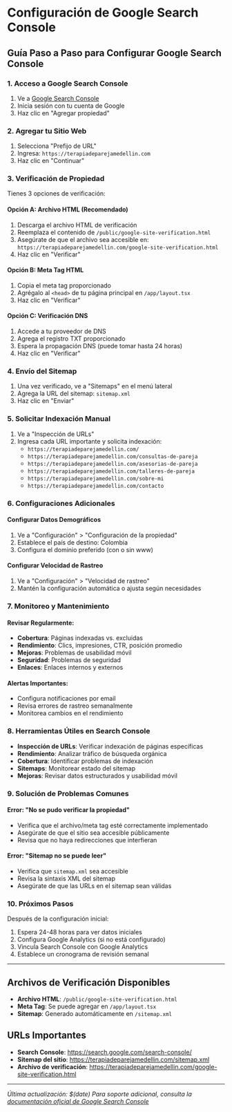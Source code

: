# Configuración de Google Search Console

## Guía Paso a Paso para Configurar Google Search Console

### 1. Acceso a Google Search Console

1. Ve a [Google Search Console](https://search.google.com/search-console/)
2. Inicia sesión con tu cuenta de Google
3. Haz clic en "Agregar propiedad"

### 2. Agregar tu Sitio Web

1. Selecciona "Prefijo de URL"
2. Ingresa: `https://terapiadeparejamedellin.com`
3. Haz clic en "Continuar"

### 3. Verificación de Propiedad

Tienes 3 opciones de verificación:

#### Opción A: Archivo HTML (Recomendado)
1. Descarga el archivo HTML de verificación
2. Reemplaza el contenido de `/public/google-site-verification.html`
3. Asegúrate de que el archivo sea accesible en: `https://terapiadeparejamedellin.com/google-site-verification.html`
4. Haz clic en "Verificar"

#### Opción B: Meta Tag HTML
1. Copia el meta tag proporcionado
2. Agrégalo al `<head>` de tu página principal en `/app/layout.tsx`
3. Haz clic en "Verificar"

#### Opción C: Verificación DNS
1. Accede a tu proveedor de DNS
2. Agrega el registro TXT proporcionado
3. Espera la propagación DNS (puede tomar hasta 24 horas)
4. Haz clic en "Verificar"

### 4. Envío del Sitemap

1. Una vez verificado, ve a "Sitemaps" en el menú lateral
2. Agrega la URL del sitemap: `sitemap.xml`
3. Haz clic en "Enviar"

### 5. Solicitar Indexación Manual

1. Ve a "Inspección de URLs"
2. Ingresa cada URL importante y solicita indexación:
   - `https://terapiadeparejamedellin.com/`
   - `https://terapiadeparejamedellin.com/consultas-de-pareja`
   - `https://terapiadeparejamedellin.com/asesorias-de-pareja`
   - `https://terapiadeparejamedellin.com/talleres-de-pareja`
   - `https://terapiadeparejamedellin.com/sobre-mi`
   - `https://terapiadeparejamedellin.com/contacto`

### 6. Configuraciones Adicionales

#### Configurar Datos Demográficos
1. Ve a "Configuración" > "Configuración de la propiedad"
2. Establece el país de destino: Colombia
3. Configura el dominio preferido (con o sin www)

#### Configurar Velocidad de Rastreo
1. Ve a "Configuración" > "Velocidad de rastreo"
2. Mantén la configuración automática o ajusta según necesidades

### 7. Monitoreo y Mantenimiento

#### Revisar Regularmente:
- **Cobertura**: Páginas indexadas vs. excluidas
- **Rendimiento**: Clics, impresiones, CTR, posición promedio
- **Mejoras**: Problemas de usabilidad móvil
- **Seguridad**: Problemas de seguridad
- **Enlaces**: Enlaces internos y externos

#### Alertas Importantes:
- Configura notificaciones por email
- Revisa errores de rastreo semanalmente
- Monitorea cambios en el rendimiento

### 8. Herramientas Útiles en Search Console

- **Inspección de URLs**: Verificar indexación de páginas específicas
- **Rendimiento**: Analizar tráfico de búsqueda orgánica
- **Cobertura**: Identificar problemas de indexación
- **Sitemaps**: Monitorear estado del sitemap
- **Mejoras**: Revisar datos estructurados y usabilidad móvil

### 9. Solución de Problemas Comunes

#### Error: "No se pudo verificar la propiedad"
- Verifica que el archivo/meta tag esté correctamente implementado
- Asegúrate de que el sitio sea accesible públicamente
- Revisa que no haya redirecciones que interfieran

#### Error: "Sitemap no se puede leer"
- Verifica que `sitemap.xml` sea accesible
- Revisa la sintaxis XML del sitemap
- Asegúrate de que las URLs en el sitemap sean válidas

### 10. Próximos Pasos

Después de la configuración inicial:
1. Espera 24-48 horas para ver datos iniciales
2. Configura Google Analytics (si no está configurado)
3. Vincula Search Console con Google Analytics
4. Establece un cronograma de revisión semanal

---

## Archivos de Verificación Disponibles

- **Archivo HTML**: `/public/google-site-verification.html`
- **Meta Tag**: Se puede agregar en `/app/layout.tsx`
- **Sitemap**: Generado automáticamente en `/sitemap.xml`

## URLs Importantes

- **Search Console**: https://search.google.com/search-console/
- **Sitemap del sitio**: https://terapiadeparejamedellin.com/sitemap.xml
- **Archivo de verificación**: https://terapiadeparejamedellin.com/google-site-verification.html

---

*Última actualización: $(date)*
*Para soporte adicional, consulta la [documentación oficial de Google Search Console](https://support.google.com/webmasters/)*